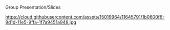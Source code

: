 Group Presentation/Slides

https://cloud.githubusercontent.com/assets/15019964/11645791/1b0600f6-9d1d-11e5-9ffa-1f7a9451a948.jpg

